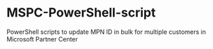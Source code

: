 # MSPC-PowerShell-script
PowerShell scripts to update MPN ID in bulk for multiple customers in Microsoft Partner Center

